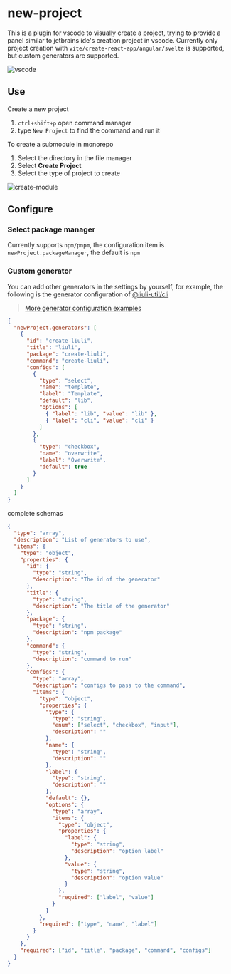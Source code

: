 # new-project

This is a plugin for vscode to visually create a project, trying to provide a panel similar to jetbrains ide's creation project in vscode. Currently only project creation with `vite/create-react-app/angular/svelte` is supported, but custom generators are supported.

![vscode](https://github.com/rxliuli/vscode-plugin-new-project/raw/master/docs/vscode-demo.gif)

## Use

Create a new project

1. `ctrl+shift+p` open command manager
2. type `New Project` to find the command and run it

To create a submodule in monorepo

1. Select the directory in the file manager
2. Select **Create Project**
3. Select the type of project to create

![create-module](https://github.com/rxliuli/vscode-plugin-new-project/raw/master/docs/create-module.png)

## Configure

### Select package manager

Currently supports `npm/pnpm`, the configuration item is `newProject.packageManager`, the default is `npm`

### Custom generator

You can add other generators in the settings by yourself, for example, the following is the generator configuration of [@liuli-util/cli](https://www.npmjs.com/package/@liuli-util/cli)

> [More generator configuration examples](https://github.com/rxliuli/vscode-plugin-new-project/blob/master/webview-ui/src/assets/generators.json)

```json
{
  "newProject.generators": [
    {
      "id": "create-liuli",
      "title": "liuli",
      "package": "create-liuli",
      "command": "create-liuli",
      "configs": [
        {
          "type": "select",
          "name": "template",
          "label": "Template",
          "default": "lib",
          "options": [
            { "label": "lib", "value": "lib" },
            { "label": "cli", "value": "cli" }
          ]
        },
        {
          "type": "checkbox",
          "name": "overwrite",
          "label": "Overwrite",
          "default": true
        }
      ]
    }
  ]
}
```

complete schemas

```json
{
  "type": "array",
  "description": "List of generators to use",
  "items": {
    "type": "object",
    "properties": {
      "id": {
        "type": "string",
        "description": "The id of the generator"
      },
      "title": {
        "type": "string",
        "description": "The title of the generator"
      },
      "package": {
        "type": "string",
        "description": "npm package"
      },
      "command": {
        "type": "string",
        "description": "command to run"
      },
      "configs": {
        "type": "array",
        "description": "configs to pass to the command",
        "items": {
          "type": "object",
          "properties": {
            "type": {
              "type": "string",
              "enum": ["select", "checkbox", "input"],
              "description": ""
            },
            "name": {
              "type": "string",
              "description": ""
            },
            "label": {
              "type": "string",
              "description": ""
            },
            "default": {},
            "options": {
              "type": "array",
              "items": {
                "type": "object",
                "properties": {
                  "label": {
                    "type": "string",
                    "description": "option label"
                  },
                  "value": {
                    "type": "string",
                    "description": "option value"
                  }
                },
                "required": ["label", "value"]
              }
            }
          },
          "required": ["type", "name", "label"]
        }
      }
    },
    "required": ["id", "title", "package", "command", "configs"]
  }
}
```

